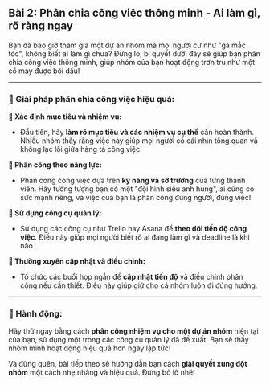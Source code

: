 ## Bài 2: Phân chia công việc thông minh - Ai làm gì, rõ ràng ngay

Bạn đã bao giờ tham gia một dự án nhóm mà mọi người cứ như "gà mắc tóc", không biết ai làm gì chưa? Đừng lo, bí quyết dưới đây sẽ giúp bạn phân chia công việc thông minh, giúp nhóm của bạn hoạt động trơn tru như một cỗ máy được bôi dầu!

---

### 📌 Giải pháp phân chia công việc hiệu quả:

**🔹 Xác định mục tiêu và nhiệm vụ:**
- Đầu tiên, hãy **làm rõ mục tiêu và các nhiệm vụ cụ thể** cần hoàn thành. Nhiều nhóm thấy rằng việc này giúp mọi người có cái nhìn tổng quan và không lạc lối giữa hàng tá công việc.

**🔹 Phân công theo năng lực:**
- Phân công công việc dựa trên **kỹ năng và sở trường** của từng thành viên. Hãy tưởng tượng bạn có một "đội hình siêu anh hùng", ai cũng có sức mạnh riêng, và việc của bạn là phân công đúng người, đúng việc!

**🔹 Sử dụng công cụ quản lý:**
- Sử dụng các công cụ như Trello hay Asana để **theo dõi tiến độ công việc**. Điều này giúp mọi người biết rõ ai đang làm gì và deadline là khi nào.

**🔹 Thường xuyên cập nhật và điều chỉnh:**
- Tổ chức các buổi họp ngắn để **cập nhật tiến độ** và điều chỉnh phân công nếu cần thiết. Điều này giúp giữ cho cả nhóm luôn đi đúng hướng.

---

### 🚀 Hành động:

Hãy thử ngay bằng cách **phân công nhiệm vụ cho một dự án nhóm** hiện tại của bạn, sử dụng một trong các công cụ quản lý đã đề xuất. Bạn sẽ thấy nhóm mình hoạt động hiệu quả hơn ngay lập tức!

Và đừng quên, bài tiếp theo sẽ hướng dẫn bạn cách **giải quyết xung đột nhóm** một cách nhẹ nhàng và hiệu quả. Đừng bỏ lỡ nhé!